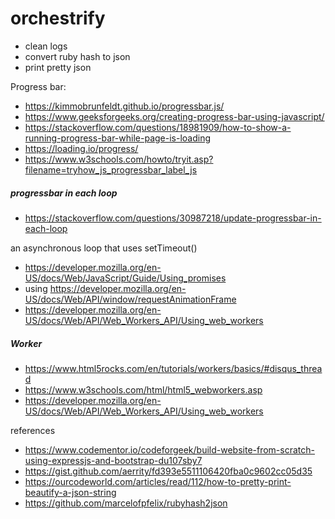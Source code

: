 # orchestrify

* clean logs
* convert ruby hash to json
* print pretty json

Progress bar:
* https://kimmobrunfeldt.github.io/progressbar.js/
* https://www.geeksforgeeks.org/creating-progress-bar-using-javascript/
* https://stackoverflow.com/questions/18981909/how-to-show-a-running-progress-bar-while-page-is-loading
* https://loading.io/progress/
* https://www.w3schools.com/howto/tryit.asp?filename=tryhow_js_progressbar_label_js


##### progressbar in each loop
* https://stackoverflow.com/questions/30987218/update-progressbar-in-each-loop

an asynchronous loop that uses setTimeout()
* https://developer.mozilla.org/en-US/docs/Web/JavaScript/Guide/Using_promises
* using https://developer.mozilla.org/en-US/docs/Web/API/window/requestAnimationFrame
* https://developer.mozilla.org/en-US/docs/Web/API/Web_Workers_API/Using_web_workers

##### Worker

* https://www.html5rocks.com/en/tutorials/workers/basics/#disqus_thread
* https://www.w3schools.com/html/html5_webworkers.asp
* https://developer.mozilla.org/en-US/docs/Web/API/Web_Workers_API/Using_web_workers


references
* https://www.codementor.io/codeforgeek/build-website-from-scratch-using-expressjs-and-bootstrap-du107sby7
* https://gist.github.com/aerrity/fd393e5511106420fba0c9602cc05d35
* https://ourcodeworld.com/articles/read/112/how-to-pretty-print-beautify-a-json-string
* https://github.com/marcelofpfelix/rubyhash2json
